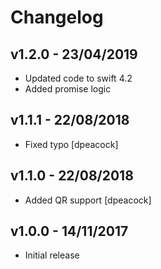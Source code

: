 # Changelog

## v1.2.0 - 23/04/2019

- Updated code to swift 4.2
- Added promise logic

## v1.1.1 - 22/08/2018

- Fixed typo [dpeacock]

## v1.1.0 - 22/08/2018

- Added QR support [dpeacock]

## v1.0.0 - 14/11/2017

- Initial release